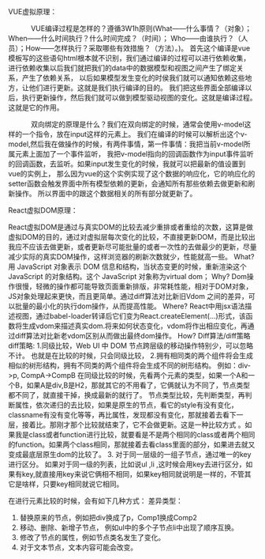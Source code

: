 VUE虚拟原理：

　　　 VUE编译过程是怎样的？遵循3W1h原则(What——什么事情？（对象）；When——什么时间执行？什么时间完成？（时间）；
      Who——由谁执行？（人员）；How——怎样执行？采取哪些有效措施？（方法）。)。
     首先这个编译是vue模板写的这些语句html根本就不识别，我们通过编译的过程可以进行依赖收集，
     进行依赖收集以后我们就把我们的data中的数据模型和视图之间产生了绑定关系，产生了依赖关系，
     以后如果模型发生变化的时侯我们就可以通知依赖这些地方，让他们进行更新。这就是我们执行编译的目的。
      我们把这些界面全部编译以后，执行更新操作，然后我们就可以做到模型驱动视图的变化。这就是编译过程。这就是它的作用。

　　　   双向绑定的原理是什么？我们在双向绑定的时候，通常会使用v-model这样的一个指令，放在input这样的元素上。
    我们在编译的时候可以解析出这个v-model,然后我在做操作的时候，有两件事情，第一件事情：我把当前v-model所属元素上面加了一个事件监听，
    我把v-model指向的回调函数作为input事件监听的回调函数，去监听。如果input发生变化的时候，我就可以把最新的值设置到vue的实例上，
     那么因为vue的这个实例实现了这个数据的响应化，它的响应化的setter函数会触发界面中所有模型依赖的更新，会通知所有那些依赖去做更新和刷新操作。
    所以界面中的跟这个数据相关的所有部分就更新了。



React虚拟DOM原理：

React虚拟DOM是通过与真实DOM的比较去减少重排或者重绘的次数，这算是做虚拟DOM的目的，通过对虚拟层每次变化的比较，不直接更新DOM，而是比较出我应不应该去做更新，或者更新尽可能批量的或者一次性的去做最少的更新，尽量减少实际的真实DOM操作，这样浏览器的刷新次数就少，性能就高一些。
What? 用 JavaScript 对象表示 DOM 信息和结构，当状态变更的时候，重新渲染这个 JavaScript 的对象结构。这个 JavaScript 对象称为virtual dom；
Why?  Dom操作很慢，轻微的操作都可能导致页面重新排版，非常耗性能，相对于DOM对象，JS对象处理起来更快，而且更简单。通过diff算法对比新旧Vdom 之间的差异，可以批量的最小化的执行dom操作，从而提高性能。
Where? React中用jsx语法描述视图，通过babel-loader转译后它们变为React.createElement(...)形式，该函数将生成vdom来描述真实dom.将来如何状态变化，vdom将作出相应变化，再通过diff算法对比新老vdom区别从而做出最终dom操作。
How?  Diff算法/diff策略
diff策略:
1.同级比较，Web UI 中 DOM 节点跨层级的移动操作特别少，可以忽略不计。
   也就是在比较的时候，只会同级比较，
2.拥有相同类的两个组件将会生成相似的树形结构，拥有不同类的两个组件将会生成不同的树形结构。
例如：div->p, CompA->CompB
在同级比较的时候，先看两个元素的类型，如果一个A和一个B，如果A是div,B是H2，那就其它的不用看了，它俩就认为不同了，节点类型都不同了，就直接干掉，换成最新的就行了。
节点类型比较，先判断类型，再判断属性，依次递归的去比较，如果是原生的节点，看它的style有没有变化，classname有没有变化等等，再比属性，发现都没有变化，那就接着去看下一层，接着比。那刚才那个比较就结束了，它不会做更新。这是一种比较方式 。如果我是class或者function进行比较，就要看是不是两个相同的class或者两个相同的function。如果两个class相同，那就接着去看class里面的部分，如果进去就又变成最底层原生dom的比较了。
3. 对于同一层级的一组子节点，通过唯一的key进行区分。
   如果对于同一级的列表，比如说ul ,li ,这时候会用key去进行区分，如果有key,就直接用key来说它俩相不相同，如果key相同就说明是一样的，不管其它是啥样，只要key相同就说它相同。

在进行元素比较的时候，会有如下几种方式：
差异类型：
1. 替换原来的节点，例如把div换成了p，Comp1换成Comp2
2. 移动、删除、新增子节点， 例如ul中的多个子节点li中出现了顺序互换。
3. 修改了节点的属性，例如节点类名发生了变化。
4. 对于文本节点，文本内容可能会改变。
